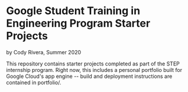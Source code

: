 # Google Student Training in Engineering Program Starter Projects

by Cody Rivera, Summer 2020

This repository contains starter projects completed as part of the STEP
internship program. Right now, this includes a personal portfolio built 
for Google Cloud's app engine -- build and deployment instructions are
contained in portfolio/.
